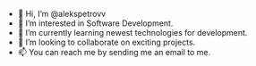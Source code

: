 - 👋 Hi, I’m @alekspetrovv
- 👀 I’m interested in Software Development.
- 🌱 I’m currently learning newest technologies for development.
- 💞️ I’m looking to collaborate on exciting projects.
- 📫 You can reach me by sending me an email to me.

<!---
alekspetrovv/alekspetrovv is a ✨ special ✨ repository because its `README.md` (this file) appears on your GitHub profile.
You can click the Preview link to take a look at your changes.
--->
